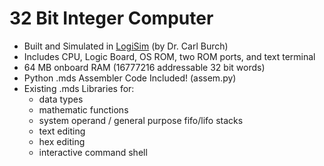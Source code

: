 32 Bit Integer Computer
=======================

* Built and Simulated in <a href="http://ozark.hendrix.edu/~burch/logisim/">LogiSim</a> (by Dr. Carl Burch)
* Includes CPU, Logic Board, OS ROM, two ROM ports, and text terminal
* 64 MB onboard RAM (16777216 addressable 32 bit words)
* Python .mds Assembler Code Included! (assem.py)
* Existing .mds Libraries for:
  * data types
  * mathematic functions
  * system operand / general purpose fifo/lifo stacks
  * text editing
  * hex editing
  * interactive command shell

